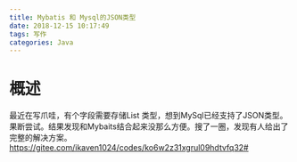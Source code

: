 ```yaml
---
title: Mybatis 和 Mysql的JSON类型
date: 2018-12-15 10:17:49
tags: 写作 
categories: Java
---
```


# 概述

最近在写爪哇，有个字段需要存储List<Object> 类型，想到MySql已经支持了JSON类型。果断尝试。结果发现和Mybaits结合起来没那么方便。搜了一圈，发现有人给出了完整的解决方案。
https://gitee.com/ikaven1024/codes/ko6w2z31xgrul09hdtvfq32#


